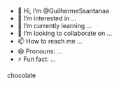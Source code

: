- 👋 Hi, I’m @GuilhermeSsantanaa
- 👀 I’m interested in ...
- 🌱 I’m currently learning ...
- 💞️ I’m looking to collaborate on ...
- 📫 How to reach me ...
- 😄 Pronouns: ...
- ⚡ Fun fact: ...

<!---
GuilhermeSsantanaa/GuilhermeSsantanaa is a ✨ special ✨ repository because its `README.md` (this file) appears on your GitHub profile.
You can click the Preview link to take a look at your changes.
--->chocolate

